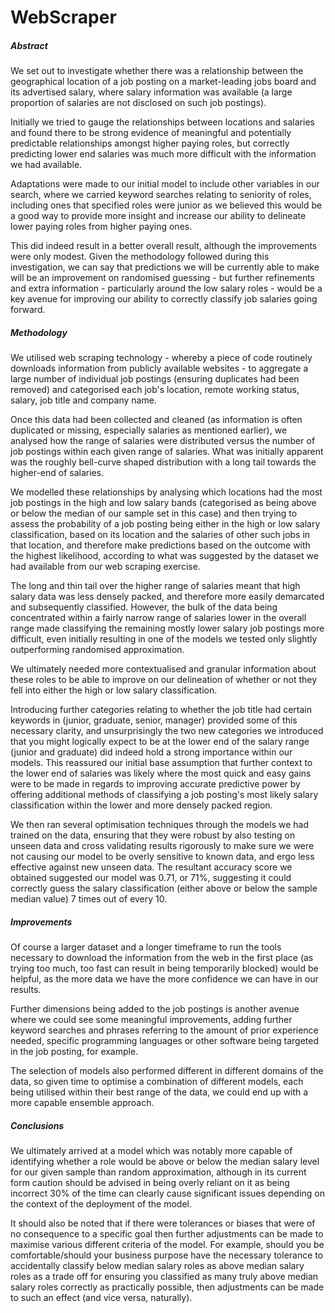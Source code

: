 # WebScraper

##### Abstract

We set out to investigate whether there was a relationship between the geographical location of a job posting on a market-leading jobs board and its advertised salary, where salary information was available (a large proportion of salaries are not disclosed on such job postings).

Initially we tried to gauge the relationships between locations and salaries and found there to be strong evidence of meaningful and potentially predictable relationships amongst higher paying roles, but correctly predicting lower end salaries was much more difficult with the information we had available.

Adaptations were made to our initial model to include other variables in our search, where we carried keyword searches relating to seniority of roles, including ones that specified roles were junior as we believed this would be a good way to provide more insight and increase our ability to delineate lower paying roles from higher paying ones.

This did indeed result in a better overall result, although the improvements were only modest. Given the methodology followed during this investigation, we can say that predictions we will be currently able to make will be an improvement on randomised guessing - but further refinements and extra information - particularly around the low salary roles - would be a key avenue for improving our ability to correctly classify job salaries going forward.

##### Methodology

We utilised web scraping technology - whereby a piece of code routinely downloads information from publicly available websites - to aggregate a large number of individual job postings (ensuring duplicates had been removed) and categorised each job's location, remote working status, salary, job title and company name.

Once this data had been collected and cleaned (as information is often duplicated or missing, especially salaries as mentioned earlier), we analysed how the range of salaries were distributed versus the number of job postings within each given range of salaries. What was initially apparent was the roughly bell-curve shaped distribution with a long tail towards the higher-end of salaries.

We modelled these relationships by analysing which locations had the most job postings in the high and low salary bands (categorised as being above or below the median of our sample set in this case) and then trying to assess the probability of a job posting being either in the high or low salary classification, based on its location and the salaries of other such jobs in that location, and therefore make predictions based on the outcome with the highest likelihood, according to what was suggested by the dataset we had available from our web scraping exercise.

The long and thin tail over the higher range of salaries meant that high salary data was less densely packed, and therefore more easily demarcated and subsequently classified. However, the bulk of the data being concentrated within a fairly narrow range of salaries lower in the overall range made classifying the remaining mostly lower salary job postings more difficult, even initially resulting in one of the models we tested only slightly outperforming randomised approximation.

We ultimately needed more contextualised and granular information about these roles to be able to improve on our delineation of whether or not they fell into either the high or low salary classification.

Introducing further categories relating to whether the job title had certain keywords in (junior, graduate, senior, manager) provided some of this necessary clarity, and unsurprisingly the two new categories we introduced that you might logically expect to be at the lower end of the salary range (junior and graduate) did indeed hold a strong importance within our models. This reassured our initial base assumption that further context to the lower end of salaries was likely where the most quick and easy gains were to be made in regards to improving accurate predictive power by offering additional methods of classifying a job posting's most likely salary classification within the lower and more densely packed region.

We then ran several optimisation techniques through the models we had trained on the data, ensuring that they were robust by also testing on unseen data and cross validating results rigorously to make sure we were not causing our model to be overly sensitive to known data, and ergo less effective against new unseen data. The resultant accuracy score we obtained suggested our model was 0.71, or 71%, suggesting it could correctly guess the salary classification (either above or below the sample median value) 7 times out of every 10.

##### Improvements

Of course a larger dataset and a longer timeframe to run the tools necessary to download the information from the web in the first place (as trying too much, too fast can result in being temporarily blocked) would be helpful, as the more data we have the more confidence we can have in our results.

Further dimensions being added to the job postings is another avenue where we could see some meaningful improvements, adding further keyword searches and phrases referring to the amount of prior experience needed, specific programming languages or other software being targeted in the job posting, for example.

The selection of models also performed different in different domains of the data, so given time to optimise a combination of different models, each being utilised within their best range of the data, we could end up with a more capable ensemble approach.

##### Conclusions

We ultimately arrived at a model which was notably more capable of identifying whether a role would be above or below the median salary level for our given sample than random approximation, although in its current form caution should be advised in being overly reliant on it as being incorrect 30% of the time can clearly cause significant issues depending on the context of the deployment of the model.

It should also be noted that if there were tolerances or biases that were of no consequence to a specific goal then further adjustments can be made to maximise various different criteria of the model. For example, should you be comfortable/should your business purpose have the necessary tolerance to accidentally classify below median salary roles as above median salary roles as a trade off for ensuring you classified as many truly above median salary roles correctly as practically possible, then adjustments can be made to such an effect (and vice versa, naturally).
